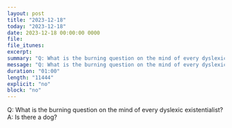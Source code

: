 ```yaml
---
layout: post
title: "2023-12-18"
today: "2023-12-18"
date: 2023-12-18 00:00:00 0000
file:
file_itunes:
excerpt:
summary: "Q: What is the burning question on the mind of every dyslexic existentialist? A: Is there a dog? "
message: "Q: What is the burning question on the mind of every dyslexic existentialist? A: Is there a dog? "
duration: "01:00"
length: "11444"
explicit: "no"
block: "no"
---
```

Q: What is the burning question on the mind of every dyslexic existentialist? A: Is there a dog? 

